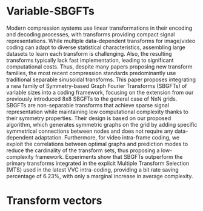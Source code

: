 # Variable-SBGFTs

Modern compression systems use linear transformations in their encoding and decoding processes, with transforms providing compact signal representations. 
While multiple data-dependent transforms for image/video coding can adapt to diverse statistical characteristics, assembling large datasets to learn each transform is challenging.
Also, the resulting transforms typically lack fast implementation, leading to significant computational costs.
Thus, despite many papers proposing new transform families, the most recent compression standards predominantly use traditional separable sinusoidal transforms. 
This paper proposes integrating a new family of Symmetry-based Graph Fourier Transforms (SBGFTs) of variable sizes into a coding framework, focusing on the extension from our previously introduced 8x8 SBGFTs to the general case of NxN grids.
SBGFTs are non-separable transforms that achieve sparse signal representation while maintaining low computational complexity thanks to their symmetry properties.
Their design is based on our proposed algorithm, which generates symmetric graphs on the grid by adding specific symmetrical connections between nodes and does not require any data-dependent adaptation. Furthermore, for video intra-frame coding, we exploit the correlations between optimal graphs and prediction modes to reduce the cardinality of the transform sets, thus proposing a low-complexity framework. Experiments show that SBGFTs outperform the primary transforms integrated in the explicit Multiple Transform Selection (MTS) used in the latest VVC intra-coding, providing a bit rate saving percentage of 6.23%, with only a marginal increase in average complexity.

# Transform vectors


